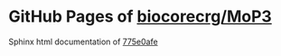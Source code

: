 GitHub Pages of [biocorecrg/MoP3](https://github.com/biocorecrg/MoP3.git)
===
Sphinx html documentation of [775e0afe](https://github.com/biocorecrg/MoP3/tree/775e0afedaade4f38ce53c35580259b3a73f78da)
